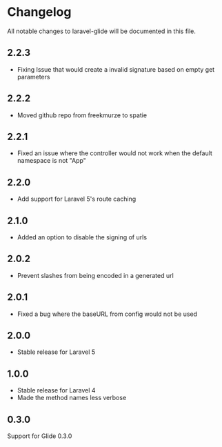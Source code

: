 # Changelog

All notable changes to laravel-glide will be documented in this file.

## 2.2.3
- Fixing Issue that would create a invalid signature based on empty get parameters

## 2.2.2
- Moved github repo from freekmurze to spatie

## 2.2.1
- Fixed an issue where the controller would not work when the default namespace is not "App"

## 2.2.0
- Add support for Laravel 5's route caching

## 2.1.0
- Added an option to disable the signing of urls

## 2.0.2
- Prevent slashes from being encoded in a generated url

## 2.0.1
- Fixed a bug where the baseURL from config would not be used

## 2.0.0
- Stable release for Laravel 5

## 1.0.0
- Stable release for Laravel 4
- Made the method names less verbose

## 0.3.0
Support for Glide 0.3.0
